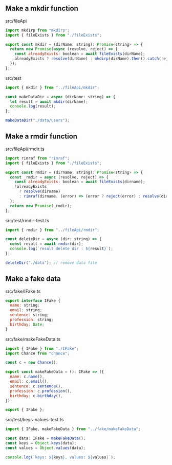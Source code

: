 ## Make a mkdir function

src/fileApi

```javascript
import mkdirp from "mkdirp";
import { fileExists } from "./fileExists";

export const mkdir = (dirName: string): Promise<string> => {
  return new Promise(async (resolve, reject) => {
    const alreadyExists: boolean = await fileExists(dirName);
    alreadyExists ? resolve(dirName) : mkdirp(dirName).then().catch(reject);
  });
};
```

src/test

```javascript
import { mkdir } from "../fileApi/mkdir";

const makeDataDir = async (dirName: string) => {
  let result = await mkdir(dirName);
  console.log(result);
};

makeDataDir("./data/users");
```

## Make a rmdir function

src/fileApi/rmdir.ts

```javascript
import rimraf from "rimraf";
import { fileExists } from "./fileExists";

export const rmdir = (dirname: string): Promise<string> => {
  const _rmdir = async (resolve, reject) => {
    const alreadyExists: boolean = await fileExists(dirname);
    !alreadyExists
      ? resolve(dirname)
      : rimraf(dirname, (error) => (error ? reject(error) : resolve(dirname)));
  };
  return new Promise(_rmdir);
};
```

src/test/rmdir-test.ts

```javascript
import { rmdir } from "../fileApi/rmdir";

const deleteDir = async (dir: string) => {
  const result = await rmdir(dir);
  console.log(`result delete dir : ${result}`);
};

deleteDir("./data"); // remove data file
```

## Make a fake data

src/fake/IFake.ts

```javascript
export interface IFake {
  name: string;
  email: string;
  sentence: string;
  profession: string;
  birthday: Date;
}
```

src/fake/makeFakeData.ts

```javascript
import { IFake } from "./IFake";
import Chance from "chance";

const c = new Chance();

export const makeFakeData = (): IFake => ({
  name: c.name(),
  email: c.email(),
  sentence: c.sentence(),
  profession: c.profession(),
  birthday: c.birthday(),
});

export { IFake };
```

src/test/keys-values-test.ts

```javascript
import { IFake, makeFakeData } from "../fake/makeFakeData";

const data: IFake = makeFakeData();
const keys = Object.keys(data);
const values = Object.values(data);

console.log(`keys: ${keys}, values: ${values}`);
```

